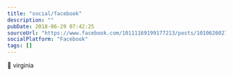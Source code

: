 ```yaml
---
title: "social/facebook"
description: ""
pubDate: 2018-06-29 07:42:25
sourceUrl: "https://www.facebook.com/10111169199177213/posts/10106260274227163"
socialPlatform: "Facebook"
tags: []
---
```


🛫 virginia
